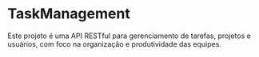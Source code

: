 # TaskManagement
Este projeto é uma API RESTful para gerenciamento de tarefas, projetos e usuários, com foco na organização e produtividade das equipes.
